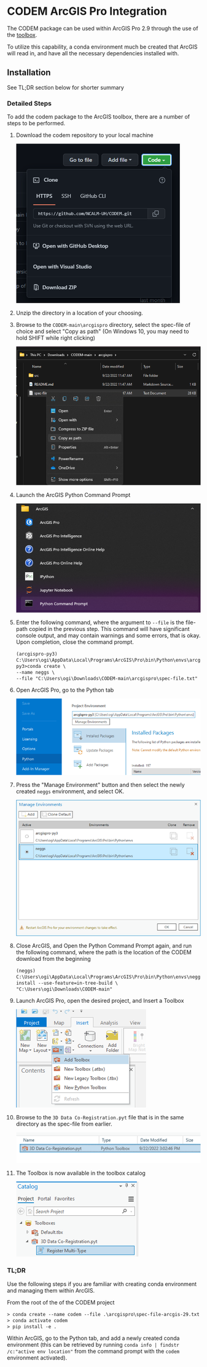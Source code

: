# CODEM ArcGIS Pro Integration

The CODEM package can be used within ArcGIS Pro 2.9 through the use of the [toolbox](./3D%20Data%20Co-Registration.pyt).

To utilize this capability, a conda environment much be created that ArcGIS will read in, and have all the necessary dependencies installed with.

## Installation

See TL;DR section below for shorter summary

### Detailed Steps

To add the codem package to the ArcGIS toolbox, there are a number of steps to be performed.

1. Download the codem repository to your local machine

    ![github_download](images/github_download.png)
1. Unzip the directory in a location of your choosing.
1. Browse to the `CODEM-main\arcgispro` directory, select the spec-file of choice and select "Copy as path" (On Windows 10, you may need to hold SHIFT while right clicking)

    ![copy_as_path](images/copy_as_path.png)
1. Launch the ArcGIS Python Command Prompt

    ![python_command_prompt](images/python_cmd_prompt.png)
1. Enter the following command, where the argument to `--file` is the file-path copied in the previous step.  This command will have significant console output, and may contain warnings and some errors, that is okay.  Upon completion, close the command prompt.

    ```doscon
    (arcgispro-py3) C:\Users\ogi\AppData\Local\Programs\ArcGIS\Pro\bin\Python\envs\arcgispro-py3>conda create \
    --name neggs \
    --file "C:\Users\ogi\Downloads\CODEM-main\arcgispro\spec-file.txt"
    ```

1. Open ArcGIS Pro, go to the Python tab

    ![arcgis_python_envs](images/arcgis_python_envs.png)
1. Press the "Manage Environment" button and then select the newly created `neggs` environment, and select OK.

    ![arcgis_select_neggs](images/arcgis_select_neggs.png)
1. Close ArcGIS, and Open the Python Command Prompt again, and run the following command, where the path is the location of the CODEM download from the beginning

    ```doscon
    (neggs) C:\Users\ogi\AppData\Local\Programs\ArcGIS\Pro\bin\Python\envs\neggs>pip install --use-feature=in-tree-build \
    "C:\Users\ogi\Downloads\CODEM-main"
    ```

1. Launch ArcGIS Pro, open the desired project, and Insert a Toolbox

    ![arcgis_add_toolbox](images/arcgis_add_toolbox.png)
1. Browse to the `3D Data Co-Registration.pyt` file that is in the same directory as the spec-file from earlier.

    ![arcgis_find_toolbox](images/arcgis_find_toolbox.png)
1. The Toolbox is now available in the toolbox catalog

    ![arcgis_toolbox_loaded](images/arcgis_toolbox_loaded.png)

### TL;DR

Use the following steps if you are familiar with creating conda environment and managing them within ArcGIS.

From the root of the of the CODEM project

```doscon
> conda create --name codem --file .\arcgispro\spec-file-arcgis-29.txt
> conda activate codem
> pip install -e .
```

Within ArcGIS, go to the Python tab, and add a newly created conda environment (this can be retrieved by running `conda info | findstr /c:"active env location"` from the command prompt with the `codem` environment activated).
